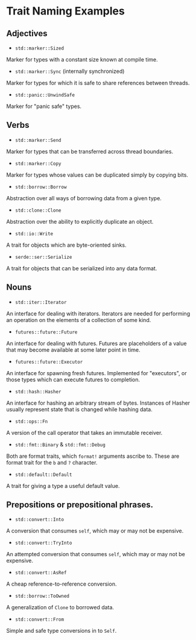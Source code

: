 # Trait Naming Examples

## Adjectives

- `std::marker::Sized`

Marker for types with a constant size known at compile time.

- `std::marker::Sync` (internally synchronized)

Marker for types for which it is safe to share references between threads.

- `std::panic::UnwindSafe`

Marker for "panic safe" types.

## Verbs

- `std::marker::Send`

Marker for types that can be transferred across thread boundaries.

- `std::marker::Copy`

Marker for types whose values can be duplicated simply by copying bits.

- `std::borrow::Borrow`

Abstraction over all ways of borrowing data from a given type.

- `std::clone::Clone`

Abstraction over the ability to explicitly duplicate an object.

- `std::io::Write`

A trait for objects which are byte-oriented sinks.

- `serde::ser::Serialize`

A trait for objects that can be serialized into any data format.

## Nouns

- `std::iter::Iterator` 

An interface for dealing with iterators. Iterators are needed for performing an operation on the elements of a collection of some kind.

- `futures::future::Future`

An interface for dealing with futures. Futures are placeholders of a value that may become available at some later point in time.

- `futures::future::Executor`

An interface for spawning fresh futures. Implemented for "executors", or those types which can execute futures to completion.

- `std::hash::Hasher`

An interface for hashing an arbitrary stream of bytes. Instances of Hasher usually represent state that is changed while hashing data.

- `std::ops::Fn`

A version of the call operator that takes an immutable receiver.

- `std::fmt::Binary` & `std::fmt::Debug`

Both are format traits, which `format!` arguments ascribe to. These are format trait for the `b` and `?` character.

- `std::default::Default`

A trait for giving a type a useful default value.

## Prepositions or prepositional phrases.

- `std::convert::Into`

A conversion that consumes `self`, which may or may not be expensive.

- `std::convert::TryInto`

An attempted conversion that consumes `self`, which may or may not be expensive.

- `std::convert::AsRef`

A cheap reference-to-reference conversion. 

- `std::borrow::ToOwned`

A generalization of `Clone` to borrowed data.

- `std::convert::From`

Simple and safe type conversions in to `Self`.
